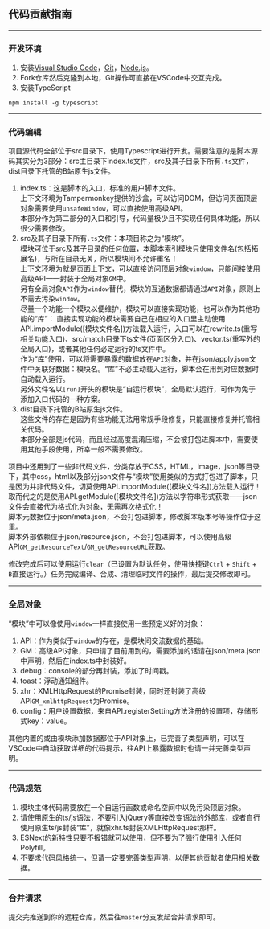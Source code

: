 ## 代码贡献指南
---
### 开发环境
1. 安装[Visual Studio Code](https://code.visualstudio.com/)，[Git](https://git-scm.com/)，[Node.js](https://nodejs.org/en/)。
2. Fork仓库然后克隆到本地，Git操作可直接在VSCode中交互完成。
3. 安装TypeScript
```
npm install -g typescript
```

---
### 代码编辑
项目源代码全部位于src目录下，使用Typescript进行开发。需要注意的是脚本源码其实分为3部分：src主目录下index.ts文件，src及其子目录下所有`.ts`文件，dist目录下托管的B站原生js文件。  
1. index.ts：这是脚本的入口，标准的用户脚本文件。  
上下文环境为Tampermonkey提供的沙盒，可以访问DOM，但访问页面顶层对象需要使用`unsafeWindow`，可以直接使用高级API。  
本部分作为第二部分的入口和引导，代码量极少且不实现任何具体功能，所以很少需要修改。
2. src及其子目录下所有`.ts`文件：本项目称之为“模块”。  
模块可位于src及其子目录的任何位置，本脚本索引模块只使用文件名(包括拓展名)，与所在目录无关，所以模块间不允许重名！  
上下文环境为就是页面上下文，可以直接访问顶层对象`window`，只能间接使用高级API——封装于全局对象`GM`中。  
另有全局对象`API`作为`window`替代，模块的互通数据都请通过`API`对象，原则上不需去污染`window`。  
尽量一个功能一个模块以便维护，模块可以直接实现功能，也可以作为其他功能的“库”：
直接实现功能的模块需要自己在相应的入口里主动使用API.importModule([模块文件名])方法载入运行，入口可以在rewrite.ts(重写相关功能入口)、src/match目录下ts文件(页面区分入口)、vector.ts(重写外的全局入口)，或者其他任何必定运行的ts文件中。  
作为“库”使用，可以将需要暴露的数据放在`API`对象，并在json/apply.json文件中关联好数据：模块名。“库”不必主动载入运行，脚本会在用到对应数据时自动载入运行。  
另外文件名以`[run]`开头的模块是“自运行模块”，全局默认运行，可作为免于添加入口代码的一种方案。
3. dist目录下托管的B站原生js文件。  
这些文件的存在是因为有些功能无法用常规手段修复，只能直接修复并托管相关代码。  
本部分全部是js代码，而且经过高度混淆压缩，不会被打包进脚本中，需要使用其他手段使用，所幸一般不需要修改。

项目中还用到了一些非代码文件，分类存放于CSS，HTML，image，json等目录下，其中css，html以及部分json文件与“模块”使用类似的方式打包进了脚本，只是因为并非代码文件，切莫使用API.importModule([模块文件名])方法载入运行！取而代之的是使用API.getModule([模块文件名])方法以字符串形式获取——json文件会直接代为格式化为对象，无需再次格式化！  
脚本元数据位于json/meta.json，不会打包进脚本，修改脚本版本号等操作位于这里。  
脚本外部依赖位于json/resource.json，不会打包进脚本，可以使用高级API`GM_getResourceText`/`GM_getResourceURL`获取。

修改完成后可以使用运行`clear`（已设置为默认任务，使用快捷键`Ctrl` + `Shift` + `B`直接运行。）任务完成编译、合成、清理临时文件的操作，最后提交修改即可。

---
### 全局对象
“模块”中可以像使用`window`一样直接使用一些预定义好的对象：
1. API：作为类似于`window`的存在，是模块间交流数据的基础。
2. GM：高级API对象，只申请了目前用到的，需要添加的话请在json/meta.json中声明，然后在index.ts中封装好。
3. debug：console的部分再封装，添加了时间戳。
4. toast：浮动通知组件。
5. xhr：XMLHttpRequest的Promise封装，同时还封装了高级API`GM_xmlhttpRequest`为Promise。
6. config：用户设置数据，来自API.registerSetting方法注册的设置项，存储形式key：value。

其他内置的或由模块添加数据都位于API对象上，已完善了类型声明，可以在VSCode中自动获取详细的代码提示，往API上暴露数据时也请一并完善类型声明。

---
### 代码规范
1. 模块主体代码需要放在一个自运行函数或命名空间中以免污染顶层对象。
2. 请使用原生的ts/js语法，不要引入jQuery等直接改变语法的外部库，或者自行使用原生ts/js封装“库”，就像xhr.ts封装XMLHttpRequest那样。
3. ESNext的新特性只要不报错就可以使用，但不要为了强行使用引入任何Polyfill。
4. 不要求代码风格统一，但请一定要完善类型声明，以便其他贡献者使用相关数据。

---
### 合并请求
提交完推送到你的远程仓库，然后往`master`分支发起合并请求即可。